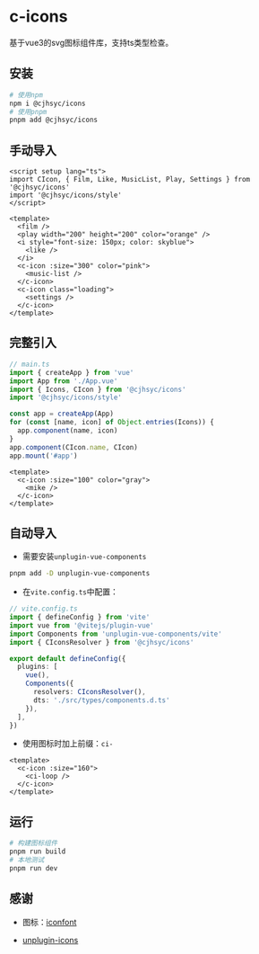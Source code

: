 # c-icons

基于vue3的svg图标组件库，支持ts类型检查。

## 安装

```bash
# 使用npm
npm i @cjhsyc/icons
# 使用pnpm
pnpm add @cjhsyc/icons
```

## 手动导入

```vue
<script setup lang="ts">
import CIcon, { Film, Like, MusicList, Play, Settings } from '@cjhsyc/icons'
import '@cjhsyc/icons/style'
</script>

<template>
  <film />
  <play width="200" height="200" color="orange" />
  <i style="font-size: 150px; color: skyblue">
    <like />
  </i>
  <c-icon :size="300" color="pink">
    <music-list />
  </c-icon>
  <c-icon class="loading">
    <settings />
  </c-icon>
</template>
```

## 完整引入

```typescript
// main.ts
import { createApp } from 'vue'
import App from './App.vue'
import { Icons, CIcon } from '@cjhsyc/icons'
import '@cjhsyc/icons/style'

const app = createApp(App)
for (const [name, icon] of Object.entries(Icons)) {
  app.component(name, icon)
}
app.component(CIcon.name, CIcon)
app.mount('#app')
```

```vue
<template>
  <c-icon :size="100" color="gray">
    <mike />
  </c-icon>
</template>
```

## 自动导入

- 需要安装`unplugin-vue-components`

```bash
pnpm add -D unplugin-vue-components
```

- 在`vite.config.ts`中配置：

```typescript
// vite.config.ts
import { defineConfig } from 'vite'
import vue from '@vitejs/plugin-vue'
import Components from 'unplugin-vue-components/vite'
import { CIconsResolver } from '@cjhsyc/icons'

export default defineConfig({
  plugins: [
    vue(),
    Components({
      resolvers: CIconsResolver(),
      dts: './src/types/components.d.ts'
    }),
  ],
})
```

- 使用图标时加上前缀：`ci-`

```vue
<template>
  <c-icon :size="160">
    <ci-loop />
  </c-icon>
</template>
```

## 运行

```bash
# 构建图标组件
pnpm run build
# 本地测试
pnpm run dev
```

## 感谢

- 图标：[iconfont](https://www.iconfont.cn/collections/detail?cid=19171)

- [unplugin-icons](https://github.com/antfu/unplugin-icons)

